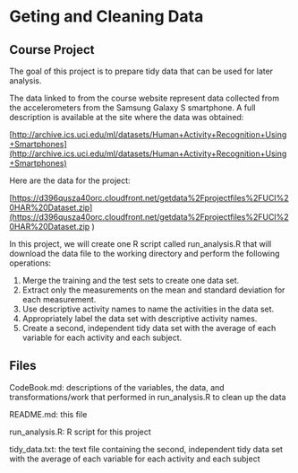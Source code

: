 # Geting and Cleaning Data
## Course Project

The goal of this project is to prepare tidy data that can be used for later analysis. 

The data linked to from the course website represent data collected from the accelerometers from the Samsung Galaxy S smartphone. A full description is available at the site where the data was obtained: 

[http://archive.ics.uci.edu/ml/datasets/Human+Activity+Recognition+Using+Smartphones](http://archive.ics.uci.edu/ml/datasets/Human+Activity+Recognition+Using+Smartphones)

Here are the data for the project: 

[https://d396qusza40orc.cloudfront.net/getdata%2Fprojectfiles%2FUCI%20HAR%20Dataset.zip](https://d396qusza40orc.cloudfront.net/getdata%2Fprojectfiles%2FUCI%20HAR%20Dataset.zip )

In this project, we will create one R script called run_analysis.R that will download the data file to the working directory and perform the following operations:

   1. Merge the training and the test sets to create one data set. 
   2. Extract only the measurements on the mean and standard deviation for each measurement. 
   3. Use descriptive activity names to name the activities in the data set. 
   4. Appropriately label the data set with descriptive activity names. 
   5. Create a second, independent tidy data set with the average of each variable for each activity and each subject. 


## Files

CodeBook.md: descriptions of the variables, the data, and transformations/work that performed in run_analysis.R to clean up the data 

README.md: this file

run_analysis.R: R script for this project

tidy_data.txt: the text file containing the second, independent tidy data set with the average of each variable for each activity and each subject


